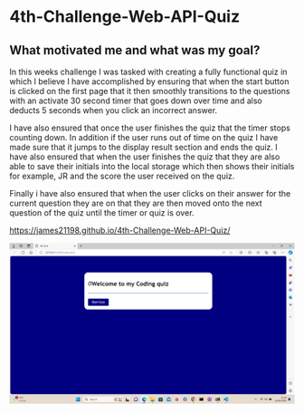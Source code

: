# 4th-Challenge-Web-API-Quiz

## What motivated me and what was my goal?

In this weeks challenge I was tasked with creating a fully functional quiz in which I believe I have accomplished by ensuring that when the start button is clicked on the first page that it then smoothly transitions to the questions with an activate 30 second timer that goes down over time and also deducts 5 seconds when you click an incorrect answer.

I have also ensured that once the user finishes the quiz that the timer stops counting down. In addition if the user runs out of time on the quiz I have made sure that it jumps to the display result section and ends the quiz. I have also ensured that when the user finishes the quiz that they are also able to save their initials into the local storage which then shows their initials for example, JR and the score the user received on the quiz.

Finally i have also ensured that when the user clicks on their answer for the current question they are on that they are then moved onto the next question of the quiz until the timer or quiz is over.

https://james21198.github.io/4th-Challenge-Web-API-Quiz/

![alt text](/assets/images/web-application-image.png)